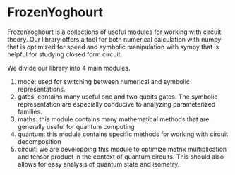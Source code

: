 # FrozenYoghourt

FrozenYoghourt is a collections of useful modules for working with circuit theory. Our library offers a tool for both numerical calculation with numpy that is optimized for speed and symbolic manipulation with sympy that is helpful for studying closed form circuit.

We divide our library into 4 main modules.

1. mode: used for switching between numerical and symbolic representations.
2. gates: contains many useful one and two qubits gates. The symbolic representation are especially conducive to analyzing parameterized families.
3. maths: this module contains many mathematical methods that are generally useful for quantum computing
4. quantum: this module contains specific methods for working with circuit decomposition
5. circuit: we are developping this module to optimize matrix multiplication and tensor product in the context of quantum circuits. This should also allows for easy analysis of quantum state and isometry.
